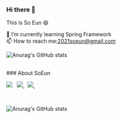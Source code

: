 ### Hi there 👋  <br>
This is So Eun 😄
<!--
**anseoun/anseoun** is a ✨ _special_ ✨ repository because its `README.md` (this file) appears on your GitHub profile.

Here are some ideas to get you started:

- 🔭 I’m currently working on ...
 🌱 I’m currently learning Spring Framework
- 👯 I’m looking to collaborate on ...
- 🤔 I’m looking for help with ...
- 💬 Ask me about ...
- 📫 How to reach me: ...
- 😄 Pronouns: ...
- ⚡ Fun fact: ...
-->

🌱 I’m currently learning Spring Framework <br>
📫 How to reach me:2021soeun@gmail.com

![Anurag's GitHub stats](https://github-readme-stats.vercel.app/api?username=anseoun&show_icons=true&theme=buefy)
<!--
[![Top Langs](https://github-readme-stats.vercel.app/api/top-langs/?username=anseoun&layout=compact)](https://github.com/anuraghazra/github-readme-stats)
-->

<br>
### About SoEun

<p>
   <img alig src="https://img.shields.io/badge/-2021soeun@gmail.com-0078D4?style=flat-square&logo=MicrosoftOutlook&logoColor=white" />
   &nbsp;
   <a href="https://www.instagram.com/xoeen/">
   <img src="https://img.shields.io/badge/Instagram-E4405F?style=flat-square&logo=Instagram&logoColor=white&link=https://www.instagram.com/hyexox/"/>
   </a>&nbsp;
   <a href="https://github.com/hyeye1?tab=overview&from=2021-01-01&to=2021-01-09">
   <img src="https://img.shields.io/badge/GitHub-181717?style=flat-square&logo=Github&logoColor=white&link=https://www.instagram.com/hyexox/"/>
   </a>&nbsp;
   <!-- <a href="">
    <img alig src="https://img.shields.io/badge/-Portfolio-white?style=flat-square&logo=Notion&logoColor=black" />
   </a> -->
</p>

<br>

![Anurag's GitHub stats](https://github-readme-stats.vercel.app/api?username=anseoun&show_icons=true&theme=buefy)


